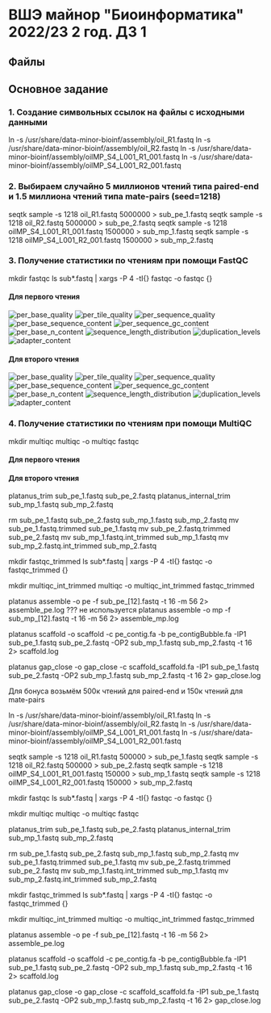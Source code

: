 # ВШЭ майнор "Биоинформатика" 2022/23 2 год. ДЗ 1
## Файлы

## Основное задание
### 1. Создание символьных ссылок на файлы с исходными данными
ln -s /usr/share/data-minor-bioinf/assembly/oil_R1.fastq
ln -s /usr/share/data-minor-bioinf/assembly/oil_R2.fastq
ln -s /usr/share/data-minor-bioinf/assembly/oilMP_S4_L001_R1_001.fastq
ln -s /usr/share/data-minor-bioinf/assembly/oilMP_S4_L001_R2_001.fastq

### 2. Выбираем случайно 5 миллионов чтений типа paired-end и 1.5 миллиона чтений типа mate-pairs (seed=1218)
seqtk sample -s 1218 oil_R1.fastq 5000000 > sub_pe_1.fastq
seqtk sample -s 1218 oil_R2.fastq 5000000 > sub_pe_2.fastq
seqtk sample -s 1218 oilMP_S4_L001_R1_001.fastq 1500000 > sub_mp_1.fastq
seqtk sample -s 1218 oilMP_S4_L001_R2_001.fastq 1500000 > sub_mp_2.fastq

### 3. Получение статистики по чтениям при помощи FastQC
mkdir fastqc
ls sub*.fastq | xargs -P 4 -tI{} fastqc -o fastqc {}

#### Для первого чтения
![per_base_quality](https://user-images.githubusercontent.com/52814490/192885917-3692dcd3-d5d6-48e8-a940-4473da972db9.png)
![per_tile_quality](https://user-images.githubusercontent.com/52814490/192885926-dc5b969d-ce5e-4f1c-9955-94b60df7fccf.png)
![per_sequence_quality](https://user-images.githubusercontent.com/52814490/192885925-ae60c93a-4f4c-477c-8c45-7e6cf072a1b5.png)
![per_base_sequence_content](https://user-images.githubusercontent.com/52814490/192885920-9dfdfd07-c797-40f9-a10f-00e171894b21.png)
![per_sequence_gc_content](https://user-images.githubusercontent.com/52814490/192885922-3d5b52a4-5f9e-47ce-823b-9919b236fc94.png)
![per_base_n_content](https://user-images.githubusercontent.com/52814490/192885916-49df70be-2fa3-4e8c-b577-87c829b5a968.png)
![sequence_length_distribution](https://user-images.githubusercontent.com/52814490/192885928-1c2817ba-a40c-4ece-bae6-2dec2a3a6d9d.png)
![duplication_levels](https://user-images.githubusercontent.com/52814490/192885915-b66bf5ae-dec3-4792-a674-900037b6a33d.png)
![adapter_content](https://user-images.githubusercontent.com/52814490/192885911-144b2aa0-c041-42b8-847d-dbe869b44518.png)

#### Для второго чтения
![per_base_quality](https://user-images.githubusercontent.com/52814490/192886871-009927ea-9afa-49b5-9cf4-f6642fe26319.png)
![per_tile_quality](https://user-images.githubusercontent.com/52814490/192886887-0f880a74-8248-44eb-9088-2768a3197dbe.png)
![per_sequence_quality](https://user-images.githubusercontent.com/52814490/192886882-fbba3e16-59fe-4420-9b5b-be07abe02ed1.png)
![per_base_sequence_content](https://user-images.githubusercontent.com/52814490/192886873-6bc874ef-4c10-400b-8caa-745070d93bbf.png)
![per_sequence_gc_content](https://user-images.githubusercontent.com/52814490/192886876-3727702c-0353-425a-8f11-f62faa78bbd6.png)
![per_base_n_content](https://user-images.githubusercontent.com/52814490/192886867-b3566df4-7b9e-4233-9a10-3d8a6abfd5a7.png)
![sequence_length_distribution](https://user-images.githubusercontent.com/52814490/192886894-c39230f1-45b6-4f80-8d7b-e5b3cf4b9eff.png)
![duplication_levels](https://user-images.githubusercontent.com/52814490/192886865-905bcb35-ea9c-4143-8f61-60a8b8b3eaee.png)
![adapter_content](https://user-images.githubusercontent.com/52814490/192886862-d8daaffa-1932-4585-b615-0b7604245906.png)


### 4. Получение статистики по чтениям при помощи MultiQC
mkdir multiqc
multiqc -o multiqc fastqc

#### Для первого чтения


#### Для второго чтения


platanus_trim sub_pe_1.fastq sub_pe_2.fastq
platanus_internal_trim sub_mp_1.fastq sub_mp_2.fastq

rm sub_pe_1.fastq sub_pe_2.fastq sub_mp_1.fastq sub_mp_2.fastq
mv sub_pe_1.fastq.trimmed sub_pe_1.fastq
mv sub_pe_2.fastq.trimmed sub_pe_2.fastq
mv sub_mp_1.fastq.int_trimmed sub_mp_1.fastq
mv sub_mp_2.fastq.int_trimmed sub_mp_2.fastq

mkdir fastqc_trimmed
ls sub*.fastq | xargs -P 4 -tI{} fastqc -o fastqc_trimmed {}

mkdir multiqc_int_trimmed
multiqc -o multiqc_int_trimmed fastqc_trimmed

platanus assemble -o pe -f sub_pe_[12].fastq -t 16 -m 56 2> assemble_pe.log
??? не используется platanus assemble -o mp -f sub_mp_[12].fastq -t 16 -m 56 2> assemble_mp.log

platanus scaffold -o scaffold -c pe_contig.fa -b pe_contigBubble.fa -IP1 sub_pe_1.fastq sub_pe_2.fastq -OP2 sub_mp_1.fastq sub_mp_2.fastq -t 16 2> scaffold.log

platanus gap_close -o gap_close -c scaffold_scaffold.fa -IP1 sub_pe_1.fastq sub_pe_2.fastq -OP2 sub_mp_1.fastq sub_mp_2.fastq -t 16 2> gap_close.log

Для бонуса возьмём 500к чтений для paired-end и 150к чтений для mate-pairs

ln -s /usr/share/data-minor-bioinf/assembly/oil_R1.fastq
ln -s /usr/share/data-minor-bioinf/assembly/oil_R2.fastq
ln -s /usr/share/data-minor-bioinf/assembly/oilMP_S4_L001_R1_001.fastq
ln -s /usr/share/data-minor-bioinf/assembly/oilMP_S4_L001_R2_001.fastq

seqtk sample -s 1218 oil_R1.fastq 500000 > sub_pe_1.fastq
seqtk sample -s 1218 oil_R2.fastq 500000 > sub_pe_2.fastq
seqtk sample -s 1218 oilMP_S4_L001_R1_001.fastq 150000 > sub_mp_1.fastq
seqtk sample -s 1218 oilMP_S4_L001_R2_001.fastq 150000 > sub_mp_2.fastq

mkdir fastqc
ls sub*.fastq | xargs -P 4 -tI{} fastqc -o fastqc {}

mkdir multiqc
multiqc -o multiqc fastqc

platanus_trim sub_pe_1.fastq sub_pe_2.fastq
platanus_internal_trim sub_mp_1.fastq sub_mp_2.fastq

rm sub_pe_1.fastq sub_pe_2.fastq sub_mp_1.fastq sub_mp_2.fastq
mv sub_pe_1.fastq.trimmed sub_pe_1.fastq
mv sub_pe_2.fastq.trimmed sub_pe_2.fastq
mv sub_mp_1.fastq.int_trimmed sub_mp_1.fastq
mv sub_mp_2.fastq.int_trimmed sub_mp_2.fastq

mkdir fastqc_trimmed
ls sub*.fastq | xargs -P 4 -tI{} fastqc -o fastqc_trimmed {}

mkdir multiqc_int_trimmed
multiqc -o multiqc_int_trimmed fastqc_trimmed

platanus assemble -o pe -f sub_pe_[12].fastq -t 16 -m 56 2> assemble_pe.log

platanus scaffold -o scaffold -c pe_contig.fa -b pe_contigBubble.fa -IP1 sub_pe_1.fastq sub_pe_2.fastq -OP2 sub_mp_1.fastq sub_mp_2.fastq -t 16 2> scaffold.log

platanus gap_close -o gap_close -c scaffold_scaffold.fa -IP1 sub_pe_1.fastq sub_pe_2.fastq -OP2 sub_mp_1.fastq sub_mp_2.fastq -t 16 2> gap_close.log
